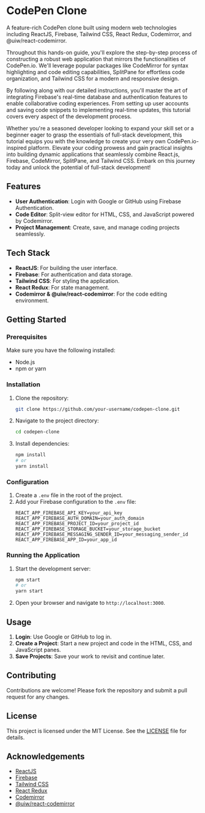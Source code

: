 # CodePen Clone

A feature-rich CodePen clone built using modern web technologies including ReactJS, Firebase, Tailwind CSS, React Redux, Codemirror, and @uiw/react-codemirror.

Throughout this hands-on guide, you'll explore the step-by-step process of constructing a robust web application that mirrors the functionalities of CodePen.io. We'll leverage popular packages like CodeMirror for syntax highlighting and code editing capabilities, SplitPane for effortless code organization, and Tailwind CSS for a modern and responsive design.

By following along with our detailed instructions, you'll master the art of integrating Firebase's real-time database and authentication features to enable collaborative coding experiences. From setting up user accounts and saving code snippets to implementing real-time updates, this tutorial covers every aspect of the development process.

Whether you're a seasoned developer looking to expand your skill set or a beginner eager to grasp the essentials of full-stack development, this tutorial equips you with the knowledge to create your very own CodePen.io-inspired platform. Elevate your coding prowess and gain practical insights into building dynamic applications that seamlessly combine React.js, Firebase, CodeMirror, SplitPane, and Tailwind CSS. Embark on this journey today and unlock the potential of full-stack development!

## Features

- **User Authentication**: Login with Google or GitHub using Firebase Authentication.
- **Code Editor**: Split-view editor for HTML, CSS, and JavaScript powered by Codemirror.
- **Project Management**: Create, save, and manage coding projects seamlessly.

## Tech Stack

- **ReactJS**: For building the user interface.
- **Firebase**: For authentication and data storage.
- **Tailwind CSS**: For styling the application.
- **React Redux**: For state management.
- **Codemirror & @uiw/react-codemirror**: For the code editing environment.

## Getting Started

### Prerequisites

Make sure you have the following installed:

- Node.js
- npm or yarn

### Installation

1. Clone the repository:
    ```bash
    git clone https://github.com/your-username/codepen-clone.git
    ```

2. Navigate to the project directory:
    ```bash
    cd codepen-clone
    ```

3. Install dependencies:
    ```bash
    npm install
    # or
    yarn install
    ```

### Configuration

1. Create a `.env` file in the root of the project.
2. Add your Firebase configuration to the `.env` file:
    ```plaintext
    REACT_APP_FIREBASE_API_KEY=your_api_key
    REACT_APP_FIREBASE_AUTH_DOMAIN=your_auth_domain
    REACT_APP_FIREBASE_PROJECT_ID=your_project_id
    REACT_APP_FIREBASE_STORAGE_BUCKET=your_storage_bucket
    REACT_APP_FIREBASE_MESSAGING_SENDER_ID=your_messaging_sender_id
    REACT_APP_FIREBASE_APP_ID=your_app_id
    ```

### Running the Application

1. Start the development server:
    ```bash
    npm start
    # or
    yarn start
    ```

2. Open your browser and navigate to `http://localhost:3000`.

## Usage

1. **Login**: Use Google or GitHub to log in.
2. **Create a Project**: Start a new project and code in the HTML, CSS, and JavaScript panes.
3. **Save Projects**: Save your work to revisit and continue later.

## Contributing

Contributions are welcome! Please fork the repository and submit a pull request for any changes.

## License

This project is licensed under the MIT License. See the [LICENSE](LICENSE) file for details.

## Acknowledgements

- [ReactJS](https://reactjs.org/)
- [Firebase](https://firebase.google.com/)
- [Tailwind CSS](https://tailwindcss.com/)
- [React Redux](https://react-redux.js.org/)
- [Codemirror](https://codemirror.net/)
- [@uiw/react-codemirror](https://www.npmjs.com/package/@uiw/react-codemirror)
